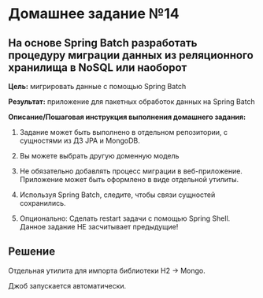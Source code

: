 # Домашнее задание №14

## На основе Spring Batch разработать процедуру миграции данных из реляционного хранилища в NoSQL или наоборот

**Цель:** мигрировать данные с помощью Spring Batch

**Результат:** приложение для пакетных обработок данных на Spring Batch

**Описание/Пошаговая инструкция выполнения домашнего задания:**
    
1. Задание может быть выполнено в отдельном репозитории, с сущностями из ДЗ JPA и MongoDB.
    
2. Вы можете выбрать другую доменную модель
    
3. Не обязательно добавлять процесс миграции в веб-приложение. Приложение может быть оформлено в виде отдельной утилиты.
    
4. Используя Spring Batch, следите, чтобы связи сущностей сохранились.
    
5. Опционально: Сделать restart задачи с помощью Spring Shell. Данное задание НЕ засчитывает предыдущие!

## Решение

Отдельная утилита для импорта библиотеки H2 -> Mongo.

Джоб запускается автоматически.

